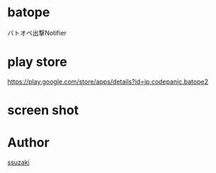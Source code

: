# batope
バトオペ出撃Notifier

# play store
https://play.google.com/store/apps/details?id=jp.codepanic.batope2

# screen shot


# Author
[ssuzaki](https://github.com/ssuzaki)
